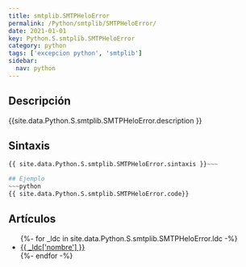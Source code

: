 ```yaml
---
title: smtplib.SMTPHeloError
permalink: /Python/smtplib/SMTPHeloError/
date: 2021-01-01
key: Python.S.smtplib.SMTPHeloError
category: python
tags: ['excepcion python', 'smtplib']
sidebar: 
  nav: python
---
```


## Descripción
{{site.data.Python.S.smtplib.SMTPHeloError.description }}

## Sintaxis
~~~python
{{ site.data.Python.S.smtplib.SMTPHeloError.sintaxis }}~~~

## Ejemplo
~~~python
{{ site.data.Python.S.smtplib.SMTPHeloError.code}}
~~~

## Artículos
<ul>
{%- for _ldc in site.data.Python.S.smtplib.SMTPHeloError.ldc -%}
   <li>
       <a href="{{_ldc['url'] }}">{{ _ldc['nombre'] }}</a>
   </li>
{%- endfor -%}
</ul>
